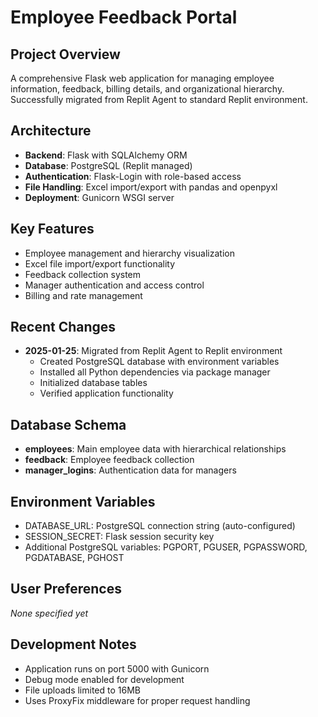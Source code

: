 # Employee Feedback Portal

## Project Overview
A comprehensive Flask web application for managing employee information, feedback, billing details, and organizational hierarchy. Successfully migrated from Replit Agent to standard Replit environment.

## Architecture
- **Backend**: Flask with SQLAlchemy ORM
- **Database**: PostgreSQL (Replit managed)
- **Authentication**: Flask-Login with role-based access
- **File Handling**: Excel import/export with pandas and openpyxl
- **Deployment**: Gunicorn WSGI server

## Key Features
- Employee management and hierarchy visualization
- Excel file import/export functionality
- Feedback collection system
- Manager authentication and access control
- Billing and rate management

## Recent Changes
- **2025-01-25**: Migrated from Replit Agent to Replit environment
  - Created PostgreSQL database with environment variables
  - Installed all Python dependencies via package manager
  - Initialized database tables
  - Verified application functionality

## Database Schema
- **employees**: Main employee data with hierarchical relationships
- **feedback**: Employee feedback collection
- **manager_logins**: Authentication data for managers

## Environment Variables
- DATABASE_URL: PostgreSQL connection string (auto-configured)
- SESSION_SECRET: Flask session security key
- Additional PostgreSQL variables: PGPORT, PGUSER, PGPASSWORD, PGDATABASE, PGHOST

## User Preferences
*None specified yet*

## Development Notes
- Application runs on port 5000 with Gunicorn
- Debug mode enabled for development
- File uploads limited to 16MB
- Uses ProxyFix middleware for proper request handling